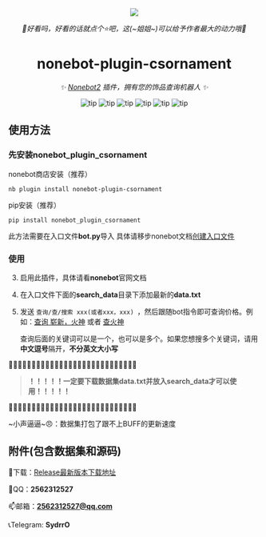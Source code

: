 <div align="center">

  <a href="https://v2.nonebot.dev/">
    <img src="https://pic.imgdb.cn/item/64ca75781ddac507ccf21163.webp">

  </a>

_🔼好看吗，好看的话就点个⭐吧，这(~姐姐~)可以给予作者最大的动力哦🔼_

# nonebot-plugin-csornament

_✨ [Nonebot2](https://githubfast.com/nonebot/nonebot2) 插件，拥有您的饰品查询机器人 ✨_

![tip](https://badgen.net/badge/python/3.8+/orange?i)  ![tip](https://badgen.net/badge/windows/10+/green?i)  ![tip](https://badgen.net/badge/ubuntu/20.04+/pink?i)  ![tip](https://badgen.net/badge/windows/10+/green?i) ![tip](https://badgen.net/badge/license/MIT/blue?i) ![tip](https://badgen.net/badge/nonebot/2.0.0rc1+/red?i)


</div>


## 使用方法

### 先安装**nonebot_plugin_csornament**
 nonebot商店安装（推荐）

 ```
 nb plugin install nonebot-plugin-csornament
```
 
 pip安装（推荐）
  
 ```
 pip install nonebot_plugin_csornament
```
 
 此方法需要在入口文件**bot.py**导入
 具体请移步nonebot文档[创建入口文件](https://nonebot.dev/docs/tutorial/application)
 
 ### 使用
 3. 启用此插件，具体请看**nonebot**官网文档
 4. 在入口文件下面的**search_data**目录下添加最新的**data.txt**
 5. 发送 `查询/查/搜索 xxx(或者xxx，xxx) `，然后跟随bot指令即可查询价格。例如：[查询 崭新，火神](www.b.com) 或者 [查火神](www.a.com)

    查询后面的关键词可以是一个，也可以是多个。如果您想搜多个关键词，请用**中文逗号**隔开，**不分英文大小写**

:pray::pray::pray::pray::pray::pray::pray::pray::pray::pray::pray::pray::pray::pray::pray::pray::pray::pray::pray::pray::pray::pray::pray::pray::pray::pray::pray::pray:
   
  > **！！！！！一定要下载数据集data.txt并放入search_data才可以使用！！！！！**

:pray::pray::pray::pray::pray::pray::pray::pray::pray::pray::pray::pray::pray::pray::pray::pray::pray::pray::pray::pray::pray::pray::pray::pray::pray::pray::pray::pray:

~小声逼逼~:angry:：数据集打包了跟不上BUFF的更新速度



 ## 附件(包含数据集和源码)
:key:下载：[Release最新版本下载地址](https://githubfast.com/Sydrr0/nonebot-plugin-csornament/releases)


:satellite:QQ：**2562312527**

:mailbox:邮箱：**2562312527@qq.com**

:telephone_receiver:Telegram: **SydrrO**
